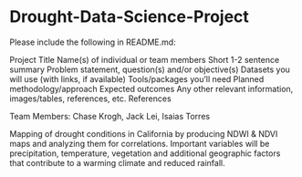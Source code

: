 # Drought-Data-Science-Project

Please include the following in README.md:

Project Title
Name(s) of individual or team members
Short 1-2 sentence summary
Problem statement, question(s) and/or objective(s)
Datasets you will use (with links, if available)
Tools/packages you’ll need
Planned methodology/approach
Expected outcomes
Any other relevant information, images/tables, references, etc.
References

Team Members: Chase Krogh, Jack Lei, Isaias Torres

Mapping of drought conditions in California by producing NDWI &amp; NDVI maps and analyzing them for correlations. Important variables will be precipitation, temperature, vegetation and additional geographic factors that contribute to a warming climate and reduced rainfall.
